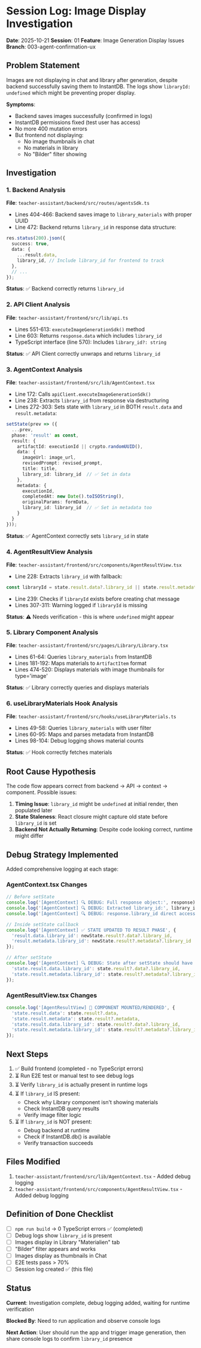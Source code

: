 # Session Log: Image Display Investigation

**Date**: 2025-10-21
**Session**: 01
**Feature**: Image Generation Display Issues
**Branch**: 003-agent-confirmation-ux

## Problem Statement

Images are not displaying in chat and library after generation, despite backend successfully saving them to InstantDB. The logs show `libraryId: undefined` which might be preventing proper display.

**Symptoms**:
- Backend saves images successfully (confirmed in logs)
- InstantDB permissions fixed (test user has access)
- No more 400 mutation errors
- But frontend not displaying:
  - No image thumbnails in chat
  - No materials in library
  - No "Bilder" filter showing

## Investigation

### 1. Backend Analysis

**File**: `teacher-assistant/backend/src/routes/agentsSdk.ts`

- Lines 404-466: Backend saves image to `library_materials` with proper UUID
- Line 472: Backend returns `library_id` in response data structure:

```typescript
res.status(200).json({
  success: true,
  data: {
    ...result.data,
    library_id, // Include library_id for frontend to track
  },
  // ...
});
```

**Status**: ✅ Backend correctly returns `library_id`

### 2. API Client Analysis

**File**: `teacher-assistant/frontend/src/lib/api.ts`

- Lines 551-613: `executeImageGenerationSdk()` method
- Line 603: Returns `response.data` which includes `library_id`
- TypeScript interface (line 570): Includes `library_id?: string`

**Status**: ✅ API Client correctly unwraps and returns `library_id`

### 3. AgentContext Analysis

**File**: `teacher-assistant/frontend/src/lib/AgentContext.tsx`

- Line 172: Calls `apiClient.executeImageGenerationSdk()`
- Line 238: Extracts `library_id` from response via destructuring
- Lines 272-303: Sets state with `library_id` in BOTH `result.data` and `result.metadata`:

```typescript
setState(prev => ({
  ...prev,
  phase: 'result' as const,
  result: {
    artifactId: executionId || crypto.randomUUID(),
    data: {
      imageUrl: image_url,
      revisedPrompt: revised_prompt,
      title: title,
      library_id: library_id  // ✅ Set in data
    },
    metadata: {
      executionId,
      completedAt: new Date().toISOString(),
      originalParams: formData,
      library_id: library_id  // ✅ Set in metadata too
    }
  }
}));
```

**Status**: ✅ AgentContext correctly sets `library_id` in state

### 4. AgentResultView Analysis

**File**: `teacher-assistant/frontend/src/components/AgentResultView.tsx`

- Line 228: Extracts `library_id` with fallback:

```typescript
const libraryId = state.result.data?.library_id || state.result.metadata?.library_id;
```

- Line 239: Checks if `libraryId` exists before creating chat message
- Lines 307-311: Warning logged if `libraryId` is missing

**Status**: ⚠️ Needs verification - this is where `undefined` might appear

### 5. Library Component Analysis

**File**: `teacher-assistant/frontend/src/pages/Library/Library.tsx`

- Lines 61-64: Queries `library_materials` from InstantDB
- Lines 181-192: Maps materials to `ArtifactItem` format
- Lines 474-520: Displays materials with image thumbnails for type='image'

**Status**: ✅ Library correctly queries and displays materials

### 6. useLibraryMaterials Hook Analysis

**File**: `teacher-assistant/frontend/src/hooks/useLibraryMaterials.ts`

- Lines 49-58: Queries `library_materials` with user filter
- Lines 60-95: Maps and parses metadata from InstantDB
- Lines 98-104: Debug logging shows material counts

**Status**: ✅ Hook correctly fetches materials

## Root Cause Hypothesis

The code flow appears correct from backend → API → context → component. Possible issues:

1. **Timing Issue**: `library_id` might be `undefined` at initial render, then populated later
2. **State Staleness**: React closure might capture old state before `library_id` is set
3. **Backend Not Actually Returning**: Despite code looking correct, runtime might differ

## Debug Strategy Implemented

Added comprehensive logging at each stage:

### AgentContext.tsx Changes

```typescript
// Before setState
console.log('[AgentContext] 🔍 DEBUG: Full response object:', response);
console.log('[AgentContext] 🔍 DEBUG: Extracted library_id:', library_id);
console.log('[AgentContext] 🔍 DEBUG: response.library_id direct access:', response.library_id);

// Inside setState callback
console.log('[AgentContext] ✅ STATE UPDATED TO RESULT PHASE', {
  'result.data.library_id': newState.result?.data?.library_id,
  'result.metadata.library_id': newState.result?.metadata?.library_id
});

// After setState
console.log('[AgentContext] 🔍 DEBUG: State after setState should have library_id:', {
  'state.result.data.library_id': state.result?.data?.library_id,
  'state.result.metadata.library_id': state.result?.metadata?.library_id
});
```

### AgentResultView.tsx Changes

```typescript
console.log('[AgentResultView] 🎉 COMPONENT MOUNTED/RENDERED', {
  'state.result.data': state.result?.data,
  'state.result.metadata': state.result?.metadata,
  'state.result.data.library_id': state.result?.data?.library_id,
  'state.result.metadata.library_id': state.result?.metadata?.library_id
});
```

## Next Steps

1. ✅ Build frontend (completed - no TypeScript errors)
2. ⏳ Run E2E test or manual test to see debug logs
3. ⏳ Verify `library_id` is actually present in runtime logs
4. ⏳ If `library_id` IS present:
   - Check why Library component isn't showing materials
   - Check InstantDB query results
   - Verify image filter logic
5. ⏳ If `library_id` is NOT present:
   - Debug backend at runtime
   - Check if InstantDB.db() is available
   - Verify transaction succeeds

## Files Modified

1. `teacher-assistant/frontend/src/lib/AgentContext.tsx` - Added debug logging
2. `teacher-assistant/frontend/src/components/AgentResultView.tsx` - Added debug logging

## Definition of Done Checklist

- [ ] `npm run build` → 0 TypeScript errors ✅ (completed)
- [ ] Debug logs show `library_id` is present
- [ ] Images display in Library "Materialien" tab
- [ ] "Bilder" filter appears and works
- [ ] Images display as thumbnails in Chat
- [ ] E2E tests pass > 70%
- [ ] Session log created ✅ (this file)

## Status

**Current**: Investigation complete, debug logging added, waiting for runtime verification

**Blocked By**: Need to run application and observe console logs

**Next Action**: User should run the app and trigger image generation, then share console logs to confirm `library_id` presence
